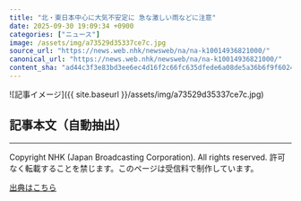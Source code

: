 ```yaml
---
title: "北・東日本中心に大気不安定に 急な激しい雨などに注意"
date: 2025-09-30 19:09:34 +0900
categories: ["ニュース"]
image: /assets/img/a73529d35337ce7c.jpg
source_url: "https://news.web.nhk/newsweb/na/na-k10014936821000/"
canonical_url: "https://news.web.nhk/newsweb/na/na-k10014936821000/"
content_sha: "ad44c3f3e83bd3ee6ec4d16f2c66fc635dfede6a08de5a36b6f9f6024d22185e"
---
```


![記事イメージ]({{ site.baseurl }}/assets/img/a73529d35337ce7c.jpg)

## 記事本文（自動抽出）
<div><div class="_13tndsj2"><nav aria-label="フッターサイトナビゲーション" class="_13tndsj4"></nav><hr class="esl7kn2s esl7kn1l esl7kn1n _14xli2ae"><p class="esl7kn2s esl7kn1m esl7kn1o _1yvk0f68 _1lugom81">Copyright NHK (Japan Broadcasting Corporation). All rights reserved. 許可なく転載することを禁じます。このページは受信料で制作しています。</p></div></div>

[出典はこちら](https://news.web.nhk/newsweb/na/na-k10014936821000/)

